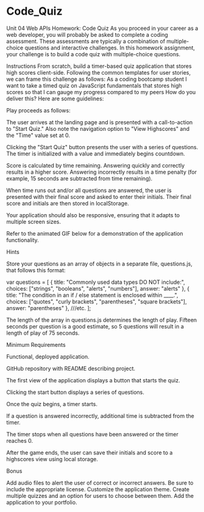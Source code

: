# Code_Quiz

Unit 04 Web APIs Homework: Code Quiz As you proceed in your career as a web developer, you will probably be asked to complete a coding assessment. These assessments are typically a combination of multiple-choice questions and interactive challenges. In this homework assignment, your challenge is to build a code quiz with multiple-choice questions.

Instructions From scratch, build a timer-based quiz application that stores high scores client-side. Following the common templates for user stories, we can frame this challenge as follows: As a coding bootcamp student I want to take a timed quiz on JavaScript fundamentals that stores high scores so that I can gauge my progress compared to my peers How do you deliver this? Here are some guidelines:

Play proceeds as follows:

The user arrives at the landing page and is presented with a call-to-action to "Start Quiz." Also note the navigation option to "View Highscores" and the "Time" value set at 0.

Clicking the "Start Quiz" button presents the user with a series of questions. The timer is initialized with a value and immediately begins countdown.

Score is calculated by time remaining. Answering quickly and correctly results in a higher score. Answering incorrectly results in a time penalty (for example, 15 seconds are subtracted from time remaining).

When time runs out and/or all questions are answered, the user is presented with their final score and asked to enter their initials. Their final score and initials are then stored in localStorage.

Your application should also be responsive, ensuring that it adapts to multiple screen sizes.

Refer to the animated GIF below for a demonstration of the application functionality.

Hints

Store your questions as an array of objects in a separate file, questions.js, that follows this format:

var questions = [ { title: "Commonly used data types DO NOT include:", choices: ["strings", "booleans", "alerts", "numbers"], answer: "alerts" }, { title: "The condition in an if / else statement is enclosed within ____.", choices: ["quotes", "curly brackets", "parentheses", "square brackets"], answer: "parentheses" }, ///etc. ];

The length of the array in questions.js determines the length of play. Fifteen seconds per question is a good estimate, so 5 questions will result in a length of play of 75 seconds.

Minimum Requirements

Functional, deployed application.

GitHub repository with README describing project.

The first view of the application displays a button that starts the quiz.

Clicking the start button displays a series of questions.

Once the quiz begins, a timer starts.

If a question is answered incorrectly, additional time is subtracted from the timer.

The timer stops when all questions have been answered or the timer reaches 0.

After the game ends, the user can save their initials and score to a highscores view using local storage.

Bonus

Add audio files to alert the user of correct or incorrect answers. Be sure to include the appropriate license. Customize the application theme. Create multiple quizzes and an option for users to choose between them. Add the application to your portfolio.
